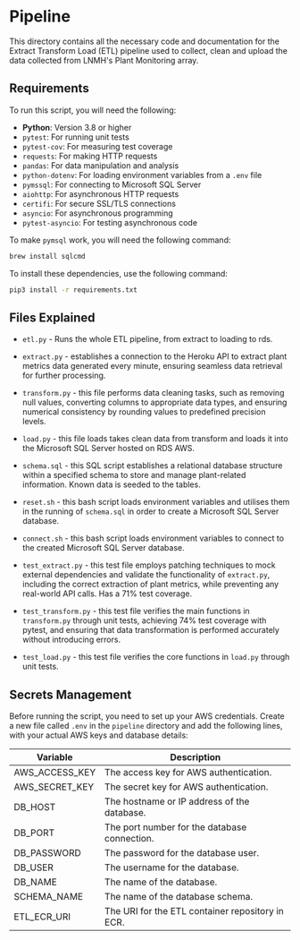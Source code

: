 # Pipeline

This directory contains all the necessary code and documentation for the Extract Transform Load (ETL) pipeline used to collect, clean and upload the data collected from LNMH's Plant Monitoring array.

## Requirements

To run this script, you will need the following:

- **Python**: Version 3.8 or higher
- `pytest`: For running unit tests
- `pytest-cov`: For measuring test coverage
- `requests`: For making HTTP requests
- `pandas`: For data manipulation and analysis
- `python-dotenv`: For loading environment variables from a `.env` file
- `pymssql`: For connecting to Microsoft SQL Server
- `aiohttp`: For asynchronous HTTP requests
- `certifi`: For secure SSL/TLS connections
- `asyncio`: For asynchronous programming
- `pytest-asyncio`: For testing asynchronous code

To make `pymsql` work, you will need the following command:

```zsh
brew install sqlcmd
```

To install these dependencies, use the following command:

```zsh
pip3 install -r requirements.txt
```



## Files Explained
- `etl.py` - Runs the whole ETL pipeline, from extract to loading to rds.
- `extract.py` - establishes a connection to the Heroku API to extract plant metrics data generated every minute, ensuring seamless data retrieval for further processing.
- `transform.py` - this file performs data cleaning tasks, such as removing null values, converting columns to appropriate data types, and ensuring numerical consistency by rounding values to predefined precision levels.
- `load.py` - this file loads takes clean data from transform and loads it into the Microsoft SQL Server hosted on RDS AWS.

- `schema.sql` - this SQL script establishes a relational database structure within a specified schema to store and manage plant-related information. Known data is seeded to the tables.
- `reset.sh` - this bash script loads environment variables and utilises them in the running of `schema.sql` in order to create a Microsoft SQL Server database.
- `connect.sh` - this bash script loads environment variables to connect to the created Microsoft SQL Server database.

- `test_extract.py` - this test file employs patching techniques to mock external dependencies and validate the functionality of `extract.py`, including the correct extraction of plant metrics, while preventing any real-world API calls. Has a 71% test coverage.
- `test_transform.py` - this test file verifies the main functions in `transform.py` through unit tests, achieving 74% test coverage with pytest, and ensuring that data transformation is performed accurately without introducing errors.
- `test_load.py` - this test file verifies the core functions in `load.py` through unit tests.


## Secrets Management
Before running the script, you need to set up your AWS credentials. Create a new file called `.env` in the `pipeline` directory and add the following lines, with your actual AWS keys and database details:

| Variable         | Description                                      |
|------------------|--------------------------------------------------|
| AWS_ACCESS_KEY   | The access key for AWS authentication.           |
| AWS_SECRET_KEY   | The secret key for AWS authentication.           |
| DB_HOST          | The hostname or IP address of the database.      |
| DB_PORT          | The port number for the database connection.     |
| DB_PASSWORD      | The password for the database user.              |
| DB_USER          | The username for the database.                   |
| DB_NAME          | The name of the database.                        |
| SCHEMA_NAME      | The name of the database schema.                 |
| ETL_ECR_URI      | The URI for the ETL container repository in ECR. |
